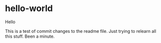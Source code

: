 # hello-world

Hello

This is a test of commit changes to the readme file. Just trying to relearn all this stuff. Been a minute.
